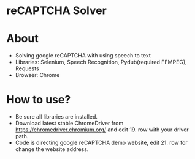 # reCAPTCHA Solver

# About
+ Solving google reCAPTCHA with using speech to text
+ Libraries: Selenium, Speech Recognition, Pydub(required FFMPEG), Requests
+ Browser: Chrome

# How to use?
+ Be sure all libraries are installed.
+ Download latest stable ChromeDriver from https://chromedriver.chromium.org/ and edit 19. row with your driver path.
+ Code is directing google reCAPTCHA demo website, edit 21. row for change the website address.
